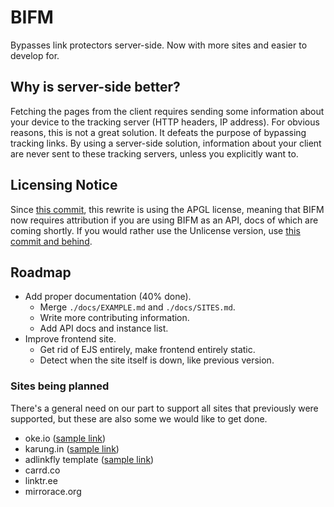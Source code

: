 # BIFM

Bypasses link protectors server-side. Now with more sites and easier to develop for.

## Why is server-side better?

Fetching the pages from the client requires sending some information about your device to the tracking server (HTTP headers, IP address). For obvious reasons, this is not a great solution. It defeats the purpose of bypassing tracking links. By using a server-side solution, information about your client are never sent to these tracking servers, unless you explicitly want to.

## Licensing Notice

Since [this commit](https://git.gay/a/bifm/commit/adec8de080c4f18545ba3d7cfb4e7edffa7edf80), this rewrite is using the APGL license, meaning that BIFM now requires attribution if you are using BIFM as an API, docs of which are coming shortly.
If you would rather use the Unlicense version, use [this commit and behind](https://git.gay/a/bifm/commit/5db9b17f7796bac35170e00acfe9da043cbc4b29).

## Roadmap
- Add proper documentation (40% done).
  - Merge `./docs/EXAMPLE.md` and `./docs/SITES.md`.
  - Write more contributing information.
  - Add API docs and instance list.
- Improve frontend site.
  - Get rid of EJS entirely, make frontend entirely static.
  - Detect when the site itself is down, like previous version.
  
 
### Sites being planned

There's a general need on our part to support all sites that previously were supported, but these are also some we would like to get done.

- oke.io ([sample link](https://oke.io/D3wL))
- karung.in ([sample link](http://karung.in/Gyucc))
- adlinkfly template ([sample link](https://adlinkfly.mightyscripts.xyz/cdlSsrpD))
- carrd.co
- linktr.ee
- mirrorace.org